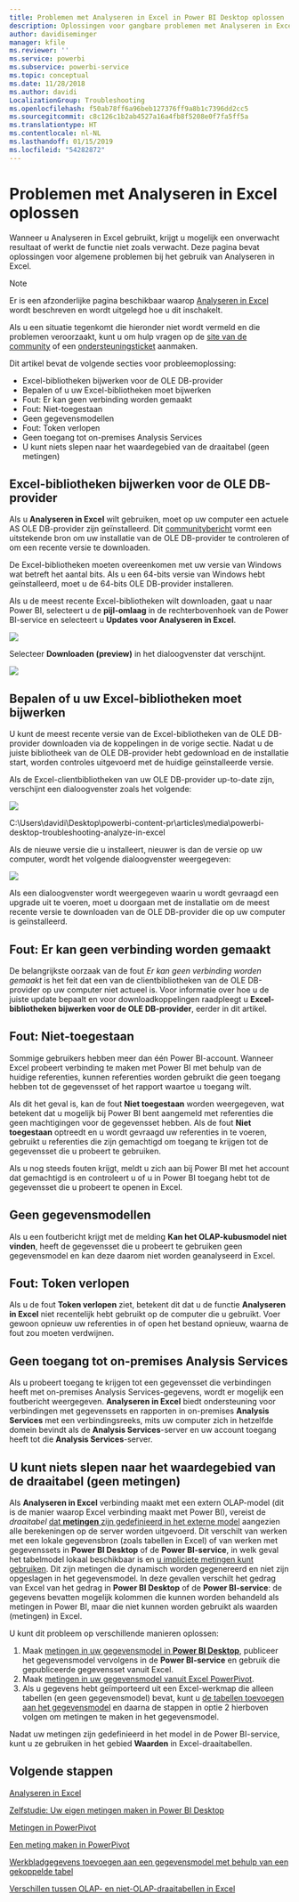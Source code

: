 ```yaml
---
title: Problemen met Analyseren in Excel in Power BI Desktop oplossen
description: Oplossingen voor gangbare problemen met Analyseren in Excel
author: davidiseminger
manager: kfile
ms.reviewer: ''
ms.service: powerbi
ms.subservice: powerbi-service
ms.topic: conceptual
ms.date: 11/28/2018
ms.author: davidi
LocalizationGroup: Troubleshooting
ms.openlocfilehash: f50ab78ff6a96beb127376ff9a8b1c7396dd2cc5
ms.sourcegitcommit: c8c126c1b2ab4527a16a4fb8f5208e0f7fa5ff5a
ms.translationtype: HT
ms.contentlocale: nl-NL
ms.lasthandoff: 01/15/2019
ms.locfileid: "54282872"
---
```

# <a name="troubleshooting-analyze-in-excel"></a>Problemen met Analyseren in Excel oplossen
Wanneer u Analyseren in Excel gebruikt, krijgt u mogelijk een onverwacht resultaat of werkt de functie niet zoals verwacht. Deze pagina bevat oplossingen voor algemene problemen bij het gebruik van Analyseren in Excel.

> [!NOTE]
> Er is een afzonderlijke pagina beschikbaar waarop [Analyseren in Excel](service-analyze-in-excel.md) wordt beschreven en wordt uitgelegd hoe u dit inschakelt.
> 
> Als u een situatie tegenkomt die hieronder niet wordt vermeld en die problemen veroorzaakt, kunt u om hulp vragen op de [site van de community](http://community.powerbi.com/) of een [ondersteuningsticket](https://powerbi.microsoft.com/support/) aanmaken.
> 
> 

Dit artikel bevat de volgende secties voor probleemoplossing:

* Excel-bibliotheken bijwerken voor de OLE DB-provider
* Bepalen of u uw Excel-bibliotheken moet bijwerken
* Fout: Er kan geen verbinding worden gemaakt
* Fout: Niet-toegestaan
* Geen gegevensmodellen
* Fout: Token verlopen
* Geen toegang tot on-premises Analysis Services
* U kunt niets slepen naar het waardegebied van de draaitabel (geen metingen)

## <a name="update-excel-libraries-for-the-ole-db-provider"></a>Excel-bibliotheken bijwerken voor de OLE DB-provider
Als u **Analyseren in Excel** wilt gebruiken, moet op uw computer een actuele AS OLE DB-provider zijn geïnstalleerd. Dit [communitybericht](http://community.powerbi.com/t5/Service/Analyze-in-Excel-Initialization-of-the-data-source-failed/m-p/30837#M8081) vormt een uitstekende bron om uw installatie van de OLE DB-provider te controleren of om een recente versie te downloaden.

De Excel-bibliotheken moeten overeenkomen met uw versie van Windows wat betreft het aantal bits. Als u een 64-bits versie van Windows hebt geïnstalleerd, moet u de 64-bits OLE DB-provider installeren.

Als u de meest recente Excel-bibliotheken wilt downloaden, gaat u naar Power BI, selecteert u de **pijl-omlaag** in de rechterbovenhoek van de Power BI-service en selecteert u **Updates voor Analyseren in Excel**.

![](media/desktop-troubleshooting-analyze-in-excel/tshoot-analyze-excel_1.png)

Selecteer **Downloaden (preview)** in het dialoogvenster dat verschijnt.

![](media/desktop-troubleshooting-analyze-in-excel/tshoot-analyze-excel_2.png)

## <a name="determining-whether-you-need-to-update-your-excel-libraries"></a>Bepalen of u uw Excel-bibliotheken moet bijwerken
U kunt de meest recente versie van de Excel-bibliotheken van de OLE DB-provider downloaden via de koppelingen in de vorige sectie. Nadat u de juiste bibliotheek van de OLE DB-provider hebt gedownload en de installatie start, worden controles uitgevoerd met de huidige geïnstalleerde versie.

Als de Excel-clientbibliotheken van uw OLE DB-provider up-to-date zijn, verschijnt een dialoogvenster zoals het volgende:

![](media/desktop-troubleshooting-analyze-in-excel/troubleshoot-analyze-excel_3.png)

C:\Users\davidi\Desktop\powerbi-content-pr\articles\media\powerbi-desktop-troubleshooting-analyze-in-excel

Als de nieuwe versie die u installeert, nieuwer is dan de versie op uw computer, wordt het volgende dialoogvenster weergegeven:

![](media/desktop-troubleshooting-analyze-in-excel/troubleshoot-analyze-excel_2.png)

Als een dialoogvenster wordt weergegeven waarin u wordt gevraagd een upgrade uit te voeren, moet u doorgaan met de installatie om de meest recente versie te downloaden van de OLE DB-provider die op uw computer is geïnstalleerd.

## <a name="connection-cannot-be-made-error"></a>Fout: Er kan geen verbinding worden gemaakt
De belangrijkste oorzaak van de fout *Er kan geen verbinding worden gemaakt* is het feit dat een van de clientbibliotheken van de OLE DB-provider op uw computer niet actueel is. Voor informatie over hoe u de juiste update bepaalt en voor downloadkoppelingen raadpleegt u **Excel-bibliotheken bijwerken voor de OLE DB-provider**, eerder in dit artikel.

## <a name="forbidden-error"></a>Fout: Niet-toegestaan
Sommige gebruikers hebben meer dan één Power BI-account. Wanneer Excel probeert verbinding te maken met Power BI met behulp van de huidige referenties, kunnen referenties worden gebruikt die geen toegang hebben tot de gegevensset of het rapport waartoe u toegang wilt.

Als dit het geval is, kan de fout **Niet toegestaan** worden weergegeven, wat betekent dat u mogelijk bij Power BI bent aangemeld met referenties die geen machtigingen voor de gegevensset hebben. Als de fout **Niet toegestaan** optreedt en u wordt gevraagd uw referenties in te voeren, gebruikt u referenties die zijn gemachtigd om toegang te krijgen tot de gegevensset die u probeert te gebruiken.

Als u nog steeds fouten krijgt, meldt u zich aan bij Power BI met het account dat gemachtigd is en controleert u of u in Power BI toegang hebt tot de gegevensset die u probeert te openen in Excel.

## <a name="no-data-models"></a>Geen gegevensmodellen
Als u een foutbericht krijgt met de melding **Kan het OLAP-kubusmodel niet vinden**, heeft de gegevensset die u probeert te gebruiken geen gegevensmodel en kan deze daarom niet worden geanalyseerd in Excel.

## <a name="token-expired-error"></a>Fout: Token verlopen
Als u de fout **Token verlopen** ziet, betekent dit dat u de functie **Analyseren in Excel** niet recentelijk hebt gebruikt op de computer die u gebruikt. Voer gewoon opnieuw uw referenties in of open het bestand opnieuw, waarna de fout zou moeten verdwijnen.

## <a name="unable-to-access-on-premises-analysis-services"></a>Geen toegang tot on-premises Analysis Services
Als u probeert toegang te krijgen tot een gegevensset die verbindingen heeft met on-premises Analysis Services-gegevens, wordt er mogelijk een foutbericht weergegeven. **Analyseren in Excel** biedt ondersteuning voor verbindingen met gegevenssets en rapporten in on-premises **Analysis Services** met een verbindingsreeks, mits uw computer zich in hetzelfde domein bevindt als de **Analysis Services**-server en uw account toegang heeft tot die **Analysis Services**-server.

## <a name="cant-drag-anything-to-the-pivottable-values-area-no-measures"></a>U kunt niets slepen naar het waardegebied van de draaitabel (geen metingen)
Als **Analyseren in Excel** verbinding maakt met een extern OLAP-model (dit is de manier waarop Excel verbinding maakt met Power BI), vereist de *draaitabel* [dat **metingen** zijn gedefinieerd in het externe model](https://support.microsoft.com/kb/234700) aangezien alle berekeningen op de server worden uitgevoerd. Dit verschilt van werken met een lokale gegevensbron (zoals tabellen in Excel) of van werken met gegevenssets in **Power BI Desktop** of de **Power BI-service**, in welk geval het tabelmodel lokaal beschikbaar is en [u impliciete metingen kunt gebruiken](https://msdn.microsoft.com/library/gg399077.aspx). Dit zijn metingen die dynamisch worden gegenereerd en niet zijn opgeslagen in het gegevensmodel. In deze gevallen verschilt het gedrag van Excel van het gedrag in **Power BI Desktop** of de **Power BI-service**: de gegevens bevatten mogelijk kolommen die kunnen worden behandeld als metingen in Power BI, maar die niet kunnen worden gebruikt als waarden (metingen) in Excel.

U kunt dit probleem op verschillende manieren oplossen:

1. Maak [metingen in uw gegevensmodel in **Power BI Desktop**](desktop-tutorial-create-measures.md), publiceer het gegevensmodel vervolgens in de **Power BI-service** en gebruik die gepubliceerde gegevensset vanuit Excel.
2. Maak [metingen in uw gegevensmodel vanuit Excel PowerPivot](https://support.office.com/article/Create-a-Measure-in-Power-Pivot-d3cc1495-b4e5-48e7-ba98-163022a71198).
3. Als u gegevens hebt geïmporteerd uit een Excel-werkmap die alleen tabellen (en geen gegevensmodel) bevat, kunt u [de tabellen toevoegen aan het gegevensmodel](https://support.office.com/article/Add-worksheet-data-to-a-Data-Model-using-a-linked-table-d3665fc3-99b0-479d-ba09-a37640f5be42) en daarna de stappen in optie 2 hierboven volgen om metingen te maken in het gegevensmodel.

Nadat uw metingen zijn gedefinieerd in het model in de Power BI-service, kunt u ze gebruiken in het gebied **Waarden** in Excel-draaitabellen.

## <a name="next-steps"></a>Volgende stappen
[Analyseren in Excel](service-analyze-in-excel.md)

[Zelfstudie: Uw eigen metingen maken in Power BI Desktop](desktop-tutorial-create-measures.md)

[Metingen in PowerPivot](https://msdn.microsoft.com/library/gg399077.aspx)

[Een meting maken in PowerPivot](https://support.office.com/article/Create-a-Measure-in-Power-Pivot-d3cc1495-b4e5-48e7-ba98-163022a71198)

[Werkbladgegevens toevoegen aan een gegevensmodel met behulp van een gekoppelde tabel](https://support.office.com/article/Add-worksheet-data-to-a-Data-Model-using-a-linked-table-d3665fc3-99b0-479d-ba09-a37640f5be42)

[Verschillen tussen OLAP- en niet-OLAP-draaitabellen in Excel](https://support.microsoft.com/kb/234700)

